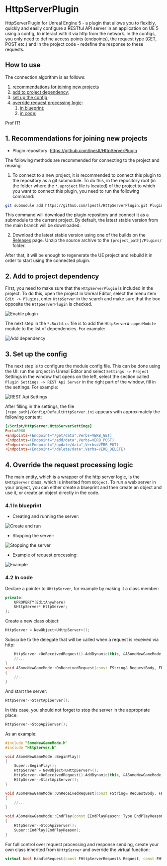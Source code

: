 # HttpServerPlugin

HttpServerPlugin for Unreal Engine 5 - a plugin that allows you to flexibly, quickly and easily configure a RESTful API server in an application on UE 5 using a config, to interact with it via http from the network. In the configs, you only need to define access points (endpoints), the request type (GET, POST etc.) and in the project code - redefine the response to these requests.

## How to use

The connection algorithm is as follows:

1. [recommendations for joining new projects](#1-recommendations-for-joining-new-projects)
2. [add to project dependency](#2-add-to-project-dependency);
3. [set up the config](#3-set-up-the-config);
4. [override request processing logic](#4-override-the-request-processing-logic):
   1. [in blueprint](#41-in-blueprint);
   2. [in code](#42-in-code);

Prof IT!

## 1. Recommendations for joining new projects

* Plugin repository: https://github.com/lpestl/HttpServerPlugin

The following methods are recommended for connecting to the project and reusing:

1. To connect to a new project, it is recommended to connect this plugin to the repository as a git submodule. To do this, in the repository root (in the folder where the `*.uproject` file is located) of the project to which you want to connect this plugin, you need to run the following command:

```bash
git submodule add https://github.com/lpestl/HttpServerPlugin.git Plugins/HttpServerPlugin
```

This command will download the plugin repository and connect it as a submodule to the current project. By default, the latest stable version from the main branch will be downloaded.

2. Download the latest stable version using one of the builds on the [Releases](https://github.com/lpestl/HttpServerPlugin/releases) page. Unzip the source archive to the `{project_path}/Plugins/` folder.


After that, it will be enough to regenerate the UE project and rebuild it in order to start using the connected plugin.

## 2. Add to project dependency

First, you need to make sure that the `HttpServerPlugin` is included in the project. To do this, open the project in Unreal Editor, select the menu item `Edit -> Plugins`, enter `HttpServer` in the search and make sure that the box opposite the `HttpServerPlugin` is checked.

![Enable plugin](media/02_check_plugin.png)

The next step in the `*.Build.cs` file is to add the `HttpServerWrapperModule` module to the list of dependencies. For example:

![Add dependency](media/03_add_dependency.png)

## 3. Set up the config

The next step is to configure the module config file. This can be done using the UI: run the project in Unreal Editor and select `Settings -> Project` Settings in the window that opens on the left, select the section called `Plugin Settings -> REST Api Server` in the right part of the window, fill in the settings. For example:

![REST Api Settings](media/04_restapi_settings.png)

After filling in the settings, the file `{repo_path}/Config/DefaultHttpServer.ini` appears with approximately the following content:

```ini
[/Script/HttpServer.HttpServerSettings]
Port=8080
+Endpoints=(Endpoint="/get/data",Verbs=VERB_GET)
+Endpoints=(Endpoint="/add/data",Verbs=VERB_POST)
+Endpoints=(Endpoint="/update/data",Verbs=VERB_PUT)
+Endpoints=(Endpoint="/delete/data",Verbs=VERB_DELETE)
```

## 4. Override the request processing logic

The main entity, which is a wrapper of the http server logic, is the `UHttpServer` class, which is inherited from `UObject`. To run a web server in your project, you can either create a blueprint and then create an object and use it, or create an object directly in the code.

### 4.1 In blueprint

* Creating and running the server:

![Create and run](media/05_create_and_run_server.png)

* Stopping the server:

![Stopping the server](media/06_stop_server.png)

* Example of request processing:

![Example](media/07_example_implement.png)

### 4.2 In code

Declare a pointer to `UHttpServer`, for example by making it a class member:

```C++
private:
    UPROPERTY(EditAnywhere)
    UHttpServer* HttpServer;
};
```

Create a new class object:

```C++
HttpServer = NewObject<UHttpServer>();
```

Subscribe to the delegate that will be called when a request is received via http:

```C++
    HttpServer->OnReceivedRequest().AddDynamic(this, &ASomeNewGameMode::OnReceivedRequest);
    //...
}
void ASomeNewGameMode::OnReceivedRequest(const FString& RequestBody, FEndpointData EndpointData)
{
    //...
}
```

And start the server:

```C++
HttpServer->StartApiServer();
```

In this case, you should not forget to stop the server in the appropriate place:

```C++
HttpServer->StopApiServer();
```

As an example:

```C++
#include "SomeNewGameMode.h"
#include "HttpServer.h"

void ASomeNewGameMode::BeginPlay()
{
    Super::BeginPlay();
    HttpServer = NewObject<UHttpServer>();
    HttpServer->OnReceivedRequest().AddDynamic(this, &ASomeNewGameMode::OnReceivedRequest);
    HttpServer->StartApiServer();
}

void ASomeNewGameMode::OnReceivedRequest(const FString& RequestBody, FEndpointData EndpointData)
{
    //...
}

void ASomeNewGameMode::EndPlay(const EEndPlayReason::Type EndPlayReason)
{
    HttpServer->StopApiServer();
    Super::EndPlay(EndPlayReason);
}

```

For full control over request processing and response sending, create your own class inherited from `UHttpServer` and override the virtual function:

```C++
virtual bool HandleRequest(const FHttpServerRequest& Request, const FHttpResultCallback& OnComplete, FEndpointData EndpointData);
```